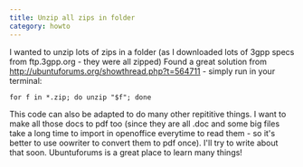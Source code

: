 ```yaml
---
title: Unzip all zips in folder
category: howto
---
```


I wanted to unzip lots of zips in a folder (as I downloaded lots of 3gpp specs from  ftp.3gpp.org - they were all zipped)
Found a great solution from <http://ubuntuforums.org/showthread.php?t=564711> - simply run in your terminal:

`for f in *.zip; do unzip "$f"; done`

This code can also be adapted to do many other repititive things. I want to make all those docs to pdf too (since they are all .doc and some big files take a long time to import in openoffice everytime to read them - so it's better to use oowriter to convert them to pdf once). I'll try to write about that soon. Ubuntuforums is a great place to learn many things!
